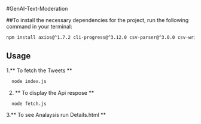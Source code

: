 
#GenAI-Text-Moderation



##To install the necessary dependencies for the project, run the following command in your terminal:

```bash
npm install axios@^1.7.2 cli-progress@^3.12.0 csv-parser@^3.0.0 csv-writer@^1.6.0 node-fetch@^3.3.2 pg@^8.11.5 puppeteer@^22.10.0

```

## Usage 

1.** To fetch the Tweets **

```bash
  node index.js
```
2. ** To display the Api respose **
```bash
  node fetch.js
```

3.** To see Analaysis run Details.html **


  
